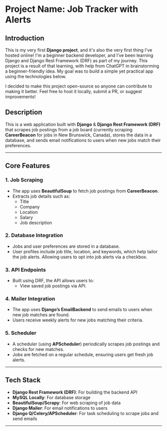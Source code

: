 # **Project Name:** Job Tracker with Alerts  

## **Introduction**  
This is my very first **Django project**, and it's also the very first thing I've hosted online! I'm a beginner backend developer, and I’ve been learning Django and Django Rest Framework (DRF) as part of my journey. This project is a result of that learning, with help from ChatGPT in brainstorming a beginner-friendly idea. My goal was to build a simple yet practical app using the technologies below.

I decided to make this project open-source so anyone can contribute to making it better. Feel free to host it locally, submit a PR, or suggest improvements!

## **Description**  
This is a web application built with **Django** & **Django Rest Framework (DRF)** that scrapes job postings from a job board (currently scraping **CareerBeacon** for jobs in New Brunswick, Canada), stores the data in a database, and sends email notifications to users when new jobs match their preferences.

---

## **Core Features**  

### 1. **Job Scraping**  
- The app uses **BeautifulSoup** to fetch job postings from **CareerBeacon**.  
- Extracts job details such as:  
  - Title  
  - Company  
  - Location  
  - Salary  
  - Job description  

### 2. **Database Integration**  
- Jobs and user preferences are stored in a database.  
- User profiles include job title, location, and keywords, which help tailor the job alerts. Allowing users to opt into job alerts via a checkbox.

### 3. **API Endpoints**  
- Built using DRF, the API allows users to:   
  - View saved job postings via API.

### 4. **Mailer Integration**  
- The app uses **Django’s EmailBackend** to send emails to users when new job matches are found.  
- Users receive weekly alerts for new jobs matching their criteria.  

### 5. **Scheduler**  
- A scheduler (using **APScheduler**) periodically scrapes job postings and checks for new matches.  
- Jobs are fetched on a regular schedule, ensuring users get fresh job alerts.

---

## **Tech Stack**  

- **Django Rest Framework (DRF)**: For building the backend API  
- **MySQL Locally**: For database storage  
- **BeautifulSoup/Scrapy**: For web scraping of job data  
- **Django Mailer**: For email notifications to users  
- **Django Q/Celery/APScheduler**: For task scheduling to scrape jobs and send emails  

---

